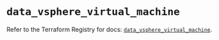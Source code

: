 # `data_vsphere_virtual_machine`

Refer to the Terraform Registry for docs: [`data_vsphere_virtual_machine`](https://registry.terraform.io/providers/vmware/vsphere/2.14.2/docs/data-sources/virtual_machine).
